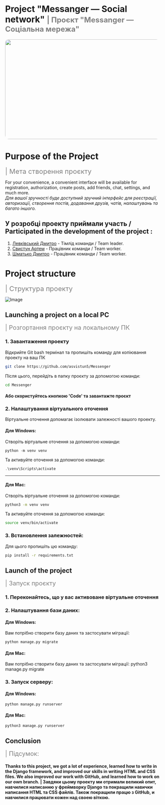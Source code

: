 <h1>Project "Messanger — Social network" <span style="color: gray; font-size: 24px;">| Проєкт "Messanger — Соціальна мережа"</span></h1>

<img src="http://bit.ly/4epMEbb" style="width: 700px; height: 325px; border-radius: 12px; webkit-user-drag: none; user-select: none;">

# Purpose of the Project 
<span style="color: gray; font-size: 22px;">| Мета створення проєкту</span>

For your convenience, a convenient interface will be available for registration, authorization, create posts, add friends, chat, settings, and much more.  
*Для вашої зручності буде доступний зручний інтерфейс для реєстрації, авторизації, створення постів, додавання друзів, чатів, налаштувань та багато іншого.*

## У розробці проекту приймали участь / Participated in the development of the project :
1. [Левківський Дмитро](https://github.com/Levkivskiydmitro) - Тімлід команди / Team leader.
2. [Свистун Артем](https://github.com/asvistun5) - Працівник команди / Team worker.
3. [Шматько Дмитро](https://github.com/DimaShmatko999) - Працівник команди / Team worker.

# Project structure
<span style="color: gray; font-size: 22px;">| Структура проекту</span>

![Image](http://bit.ly/4epMEbb)

## Launching a project on a local PC 
<span style="color: gray; font-size: 20px;">| Розгортання проєкту на локальному ПК</span>

### 1. Завантаження проекту
Відкрийте Git bash термінал та пропишіть команду для копіювання проекту на ваш ПК
```bash
git clone https://github.com/asvistun5/Messenger
```
Після цього, перейдіть в папку проєкту за допомогою команди:
```bash
cd Messenger
```

#### Або скористуйтесь кнопкою 'Code' та завантажте проєкт

### 2. Налаштування віртуального оточення
Віртуальне оточення допомагає ізолювати залежності вашого проекту.
#### Для Windows:
Створіть віртуальне оточення за допомогою команди:
```powershell
python -m venv venv
```
Та активуйте оточення за допомогою команди:
```powershell
.\venv\Scripts\activate
```

---

#### Для Mac:
Створіть віртуальне оточення за допомогою команди:
```bash
python3 -m venv venv
```
Та активуйте оточення за допомогою команди:
```bash
source venv/bin/activate
```

### 3. Встановлення залежностей:
Для цього пропишіть цю команду:
```bash
pip install -r requirements.txt
```

## Launch of the project
<span style="color: gray; font-size: 20px;">| Запуск проєкту</span>

### 1. Переконайтесь, що у вас активоване віртуальне оточення
### 2. Налаштування бази даних:
#### Для Windows:
Вам потрібно створити базу даних та застосувати міграції:
```bash
python manage.py migrate
```

#### Для Mac:
Вам потрібно створити базу даних та застосувати міграції:
python3 manage.py migrate

### 3. Запуск серверу:
#### Для Windows:
```bash
python manage.py runserver
```

#### Для Mac:
```bash
python3 manage.py runserver
```

## Conclusion
<span style="color: gray; font-size: 20px;">| Підсумок:</span>
#### Thanks to this project, we got a lot of experience, learned how to write in the Django framework, and improved our skills in writing HTML and CSS files. We also improved our work with GitHub, and learned how to work on our own branch.  |  Завдяки цьому проекту ми отримали великий опит, навчилися написанню у фреймворку Django та покращили навички написання HTML та CSS файлів. Також покращили працю з GitHub, и навчилися працювати кожен над своею віткою.
